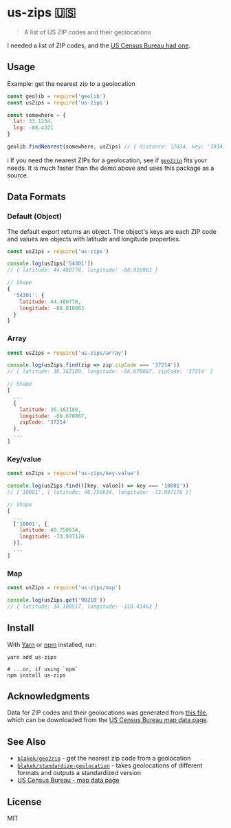 # us-zips :us:

> A list of US ZIP codes and their geolocations

I needed a list of ZIP codes, and the [US Census Bureau had one][1].

## Usage

Example: get the nearest zip to a geolocation

```javascript
const geolib = require('geolib')
const usZips = require('us-zips')

const somewhere = {
  lat: 33.1234,
  lng: -88.4321
}

geolib.findNearest(somewhere, usZips) // { distance: 12834, key: '39341' }
```

:information_source: If you need the nearest ZIPs for a geolocation, see if
[`geo2zip`][2] fits your needs. It is much faster than the demo above and uses
this package as a source.

## Data Formats

### Default (Object)

The default export returns an object. The object's keys are each ZIP code and
values are objects with latitude and longitude properties.

```javascript
const usZips = require('us-zips')

console.log(usZips['54301'])
// { latitude: 44.480778, longitude: -88.016063 }

// Shape
{
  '54301': {
    latitude: 44.480778,
    longitude: -88.016063
  }
}
```

### Array

```javascript
const usZips = require('us-zips/array')

console.log(usZips.find(zip => zip.zipCode === '37214'))
// { latitude: 36.162189, longitude: -86.670867, zipCode: '37214' }

// Shape
[
  ...
  {
    latitude: 36.162189,
    longitude: -86.670867,
    zipCode: '37214'
  },
  ...
]
```

### Key/value

```javascript
const usZips = require('us-zips/key-value')

console.log(usZips.find(([key, value]) => key === '10001'))
// ['10001', { latitude: 40.750634, longitude: -73.997176 }]

// Shape
[
  ...
  ['10001', {
    latitude: 40.750634,
    longitude: -73.997176
  }],
  ...
]
```

### Map

```javascript
const usZips = require('us-zips/map')

console.log(usZips.get('90210'))
// { latitude: 34.100517, longitude: -118.41463 }
```

## Install

With [Yarn](https://yarnpkg.com/en/) or [npm](https://npmjs.org/) installed,
run:

```shell
yarn add us-zips

# ...or, if using `npm`
npm install us-zips
```

## Acknowledgments

Data for ZIP codes and their geolocations was generated from [this file][1],
which can be downloaded from the [US Census Bureau map data
page][4].

## See Also

- [`blakek/geo2zip`][2] - get the nearest zip code from a geolocation
- [`blakek/standardize-geolocation`][3] - takes geolocations of different
  formats and outputs a standardized version
- [US Census Bureau - map data page][4]

## License

MIT

[1]: https://www2.census.gov/geo/docs/maps-data/data/gazetteer/2021_Gazetteer/2021_Gaz_zcta_national.zip
[2]: https://github.com/blakek/geo2zip
[3]: https://github.com/blakek/standardize-geolocation
[4]: https://www.census.gov/geographies/reference-files/time-series/geo/gazetteer-files.html
